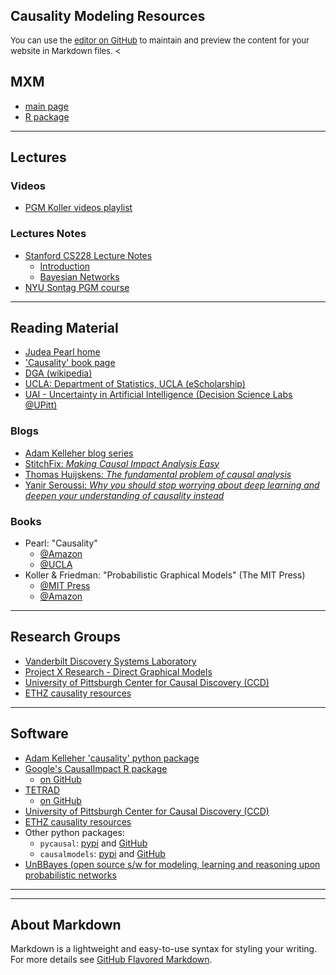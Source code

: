 ## Causality Modeling Resources

<span style="font-size: small;">You can use the [editor on GitHub](https://github.com/pedrosan/CausalModeling/edit/master/README.md) to maintain and preview the content for your website in Markdown files. </span><<br/>

## MXM

- [main page](http://mensxmachina.org/en/)
- [R package](https://cran.r-project.org/web/packages/MXM/index.html)

<hr/>

## Lectures

### Videos

- [PGM Koller videos playlist](https://www.youtube.com/playlist?list=PL50E6E80E8525B59C)

### Lectures Notes

- [Stanford CS228 Lecture Notes](https://ermongroup.github.io/cs228-notes/)
  - [Introduction](https://ermongroup.github.io/cs228-notes/preliminaries/introduction/)
  - [Bayesian Networks](https://ermongroup.github.io/cs228-notes/representation/directed/)
- [NYU Sontag PGM course](http://cs.nyu.edu/~dsontag/courses/pgm13/)


<hr/>

## Reading Material

- [Judea Pearl home](http://bayes.cs.ucla.edu/home.htm)
- ['Causality' book page](http://bayes.cs.ucla.edu/BOOK-2K/)
- [DGA (wikipedia)](https://en.wikipedia.org/wiki/Directed_acyclic_graph)
- [UCLA: Department of Statistics, UCLA (eScholarship)](https://escholarship.org/uc/uclastat_papers)
- [UAI - Uncertainty in Artificial Intelligence (Decision Science Labs @UPitt)](https://dslpitt.org/uai/home.jsp?mmnu=0&smnu=0)

### Blogs

- [Adam Kelleher blog series](https://medium.com/@akelleh/causal-data-science-721ed63a4027)
- [StitchFix: _Making Causal Impact Analysis Easy_](http://multithreaded.stitchfix.com/blog/2016/01/13/market-watch/)
- [Thomas Huijskens: _The fundamental problem of causal analysis_](https://thuijskens.github.io/2016/08/25/causal-modelling/)
- [Yanir Seroussi: _Why you should stop worrying about deep learning and deepen your understanding of causality instead_](https://yanirseroussi.com/2016/02/14/why-you-should-stop-worrying-about-deep-learning-and-deepen-your-understanding-of-causality-instead/)

### Books

- Pearl: "Causality"
  - [@Amazon](https://www.amazon.com/dp/052189560X/)
  - [@UCLA](http://bayes.cs.ucla.edu/BOOK-2K/)
- Koller & Friedman: "Probabilistic Graphical Models" (The MIT Press)
  - [@MIT Press](https://mitpress.mit.edu/books/probabilistic-graphical-models)
  - [@Amazon](https://www.amazon.com/Probabilistic-Graphical-Models-Principles-Computation/dp/0262013193)


<hr/>

## Research Groups

- [Vanderbilt Discovery Systems Laboratory](http://www.dsl-lab.org/)
- [Project X Research - Direct Graphical Models](http://research.project-10.de/dgm/)
- [University of Pittsburgh Center for Causal Discovery (CCD)](http://www.ccd.pitt.edu/data-science/)
- [ETHZ causality resources](http://www.causality.inf.ethz.ch/resources.php)


<hr/>

## Software

- [Adam Kelleher 'causality' python package](https://github.com/akelleh/causality)
- [Google's CausalImpact R package](https://google.github.io/CausalImpact/CausalImpact.html)
  - [on GitHub](https://google.github.io/CausalImpact/)
- [TETRAD](http://www.phil.cmu.edu/tetrad/)
  - [on GitHub](https://github.com/cmu-phil/tetrad)
- [University of Pittsburgh Center for Causal Discovery (CCD)](http://www.ccd.pitt.edu/data-science/)
- [ETHZ causality resources](http://www.causality.inf.ethz.ch/resources.php)
- Other python packages:
  - `pycausal`: [pypi](https://pypi.python.org/pypi/pycausal/) and [GitHub](https://github.com/triptoes1/pycausal/)
  - `causalmodels`: [pypi](https://pypi.python.org/pypi/causalmodels/) and [GitHub](https://github.com/roronya/causalmodels)
- [UnBBayes (open source s/w for modeling, learning and reasoning upon probabilistic networks](http://unbbayes.sourceforge.net/)


<hr/>
<hr/>

## About Markdown

Markdown is a lightweight and easy-to-use syntax for styling your writing. <br/>
For more details see [GitHub Flavored Markdown](https://guides.github.com/features/mastering-markdown/).
